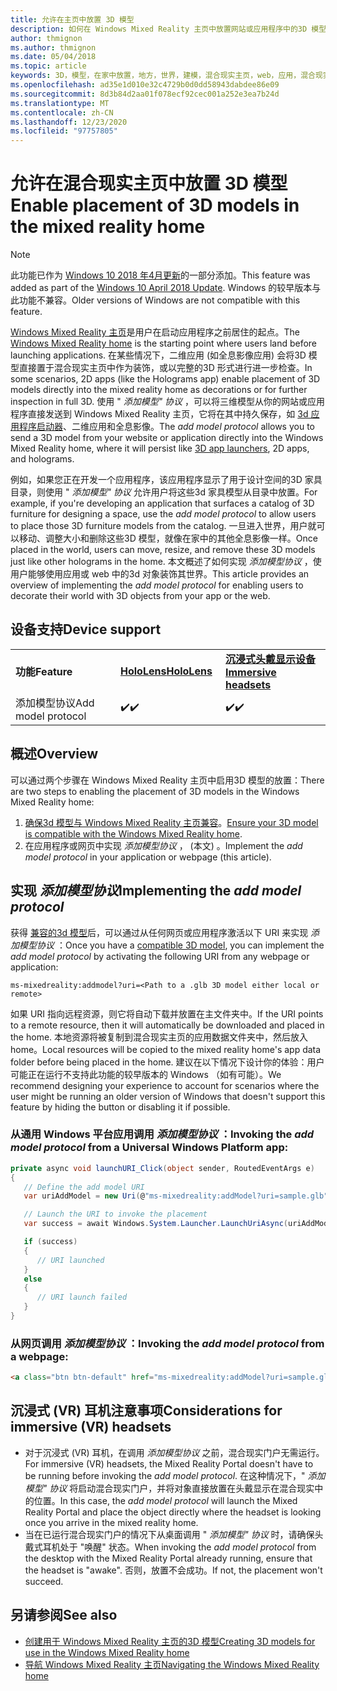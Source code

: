```yaml
---
title: 允许在主页中放置 3D 模型
description: 如何在 Windows Mixed Reality 主页中放置网站或应用程序中的3D 模型
author: thmignon
ms.author: thmignon
ms.date: 05/04/2018
ms.topic: article
keywords: 3D，模型，在家中放置，地方，世界，建模，混合现实主页，web，应用，混合现实耳机，windows mixed reality 耳机，虚拟现实耳机
ms.openlocfilehash: ad35e1d010e32c4729b0d0dd58943dabdee86e09
ms.sourcegitcommit: 8d3b84d2aa01f078ecf92cec001a252e3ea7b24d
ms.translationtype: MT
ms.contentlocale: zh-CN
ms.lasthandoff: 12/23/2020
ms.locfileid: "97757805"
---
```

# <a name="enable-placement-of-3d-models-in-the-mixed-reality-home"></a><span data-ttu-id="2b4e4-104">允许在混合现实主页中放置 3D 模型</span><span class="sxs-lookup"><span data-stu-id="2b4e4-104">Enable placement of 3D models in the mixed reality home</span></span>

> [!NOTE]
> <span data-ttu-id="2b4e4-105">此功能已作为 [Windows 10 2018 年4月更新](https://docs.microsoft.com/windows/mixed-reality/enthusiast-guide/release-notes-april-2018)的一部分添加。</span><span class="sxs-lookup"><span data-stu-id="2b4e4-105">This feature was added as part of the [Windows 10 April 2018 Update](https://docs.microsoft.com/windows/mixed-reality/enthusiast-guide/release-notes-april-2018).</span></span> <span data-ttu-id="2b4e4-106">Windows 的较早版本与此功能不兼容。</span><span class="sxs-lookup"><span data-stu-id="2b4e4-106">Older versions of Windows are not compatible with this feature.</span></span>

<span data-ttu-id="2b4e4-107">[Windows Mixed Reality 主页](../discover/navigating-the-windows-mixed-reality-home.md)是用户在启动应用程序之前居住的起点。</span><span class="sxs-lookup"><span data-stu-id="2b4e4-107">The [Windows Mixed Reality home](../discover/navigating-the-windows-mixed-reality-home.md) is the starting point where users land before launching applications.</span></span> <span data-ttu-id="2b4e4-108">在某些情况下，二维应用 (如全息影像应用) 会将3D 模型直接置于混合现实主页中作为装饰，或以完整的3D 形式进行进一步检查。</span><span class="sxs-lookup"><span data-stu-id="2b4e4-108">In some scenarios, 2D apps (like the Holograms app) enable placement of 3D models directly into the mixed reality home as decorations or for further inspection in full 3D.</span></span> <span data-ttu-id="2b4e4-109">使用 " *添加模型" 协议* ，可以将三维模型从你的网站或应用程序直接发送到 Windows Mixed Reality 主页，它将在其中持久保存，如 [3d 应用程序启动器](3d-app-launcher-design-guidance.md)、二维应用和全息影像。</span><span class="sxs-lookup"><span data-stu-id="2b4e4-109">The *add model protocol* allows you to send a 3D model from your website or application directly into the Windows Mixed Reality home, where it will persist like [3D app launchers](3d-app-launcher-design-guidance.md), 2D apps, and holograms.</span></span> 

<span data-ttu-id="2b4e4-110">例如，如果您正在开发一个应用程序，该应用程序显示了用于设计空间的3D 家具目录，则使用 " *添加模型" 协议* 允许用户将这些3d 家具模型从目录中放置。</span><span class="sxs-lookup"><span data-stu-id="2b4e4-110">For example, if you're developing an application that surfaces a catalog of 3D furniture for designing a space, use the *add model protocol* to allow users to place those 3D furniture models from the catalog.</span></span> <span data-ttu-id="2b4e4-111">一旦进入世界，用户就可以移动、调整大小和删除这些3D 模型，就像在家中的其他全息影像一样。</span><span class="sxs-lookup"><span data-stu-id="2b4e4-111">Once placed in the world, users can move, resize, and remove these 3D models just like other holograms in the home.</span></span> <span data-ttu-id="2b4e4-112">本文概述了如何实现 *添加模型协议* ，使用户能够使用应用或 web 中的3d 对象装饰其世界。</span><span class="sxs-lookup"><span data-stu-id="2b4e4-112">This article provides an overview of implementing the *add model protocol* for enabling users to decorate their world with 3D objects from your app or the web.</span></span>

## <a name="device-support"></a><span data-ttu-id="2b4e4-113">设备支持</span><span class="sxs-lookup"><span data-stu-id="2b4e4-113">Device support</span></span>

<table>
    <colgroup>
    <col width="33%" />
    <col width="33%" />
    <col width="33%" />
    </colgroup>
    <tr>
        <td><span data-ttu-id="2b4e4-114"><strong>功能</strong></span><span class="sxs-lookup"><span data-stu-id="2b4e4-114"><strong>Feature</strong></span></span></td>
        <td><span data-ttu-id="2b4e4-115"><a href="../hololens-hardware-details.md"><strong>HoloLens</strong></a></span><span class="sxs-lookup"><span data-stu-id="2b4e4-115"><a href="../hololens-hardware-details.md"><strong>HoloLens</strong></a></span></span></td>
        <td><span data-ttu-id="2b4e4-116"><a href="../discover/immersive-headset-hardware-details.md"><strong>沉浸式头戴显示设备</strong></a></span><span class="sxs-lookup"><span data-stu-id="2b4e4-116"><a href="../discover/immersive-headset-hardware-details.md"><strong>Immersive headsets</strong></a></span></span></td>
    </tr>
     <tr>
        <td><span data-ttu-id="2b4e4-117">添加模型协议</span><span class="sxs-lookup"><span data-stu-id="2b4e4-117">Add model protocol</span></span></td>
        <td><span data-ttu-id="2b4e4-118">✔️</span><span class="sxs-lookup"><span data-stu-id="2b4e4-118">✔️</span></span></td>
        <td><span data-ttu-id="2b4e4-119">✔️</span><span class="sxs-lookup"><span data-stu-id="2b4e4-119">✔️</span></span></td>
    </tr>
</table>

## <a name="overview"></a><span data-ttu-id="2b4e4-120">概述</span><span class="sxs-lookup"><span data-stu-id="2b4e4-120">Overview</span></span>

<span data-ttu-id="2b4e4-121">可以通过两个步骤在 Windows Mixed Reality 主页中启用3D 模型的放置：</span><span class="sxs-lookup"><span data-stu-id="2b4e4-121">There are two steps to enabling the placement of 3D models in the Windows Mixed Reality home:</span></span>
1. <span data-ttu-id="2b4e4-122">[确保3d 模型与 Windows Mixed Reality 主页兼容](creating-3d-models-for-use-in-the-windows-mixed-reality-home.md)。</span><span class="sxs-lookup"><span data-stu-id="2b4e4-122">[Ensure your 3D model is compatible with the Windows Mixed Reality home](creating-3d-models-for-use-in-the-windows-mixed-reality-home.md).</span></span>
2. <span data-ttu-id="2b4e4-123">在应用程序或网页中实现 *添加模型协议* ， (本文) 。</span><span class="sxs-lookup"><span data-stu-id="2b4e4-123">Implement the *add model protocol* in your application or webpage (this article).</span></span>

## <a name="implementing-the-add-model-protocol"></a><span data-ttu-id="2b4e4-124">实现 *添加模型协议*</span><span class="sxs-lookup"><span data-stu-id="2b4e4-124">Implementing the *add model protocol*</span></span>

<span data-ttu-id="2b4e4-125">获得 [兼容的3d 模型](creating-3d-models-for-use-in-the-windows-mixed-reality-home.md)后，可以通过从任何网页或应用程序激活以下 URI 来实现 *添加模型协议* ：</span><span class="sxs-lookup"><span data-stu-id="2b4e4-125">Once you have a [compatible 3D model](creating-3d-models-for-use-in-the-windows-mixed-reality-home.md), you can implement the *add model protocol* by activating the following URI from any webpage or application:</span></span>

```
ms-mixedreality:addmodel?uri=<Path to a .glb 3D model either local or remote>
```

<span data-ttu-id="2b4e4-126">如果 URI 指向远程资源，则它将自动下载并放置在主文件夹中。</span><span class="sxs-lookup"><span data-stu-id="2b4e4-126">If the URI points to a remote resource, then it will automatically be downloaded and placed in the home.</span></span> <span data-ttu-id="2b4e4-127">本地资源将被复制到混合现实主页的应用数据文件夹中，然后放入 home。</span><span class="sxs-lookup"><span data-stu-id="2b4e4-127">Local resources will be copied to the mixed reality home's app data folder before being placed in the home.</span></span> <span data-ttu-id="2b4e4-128">建议在以下情况下设计你的体验：用户可能正在运行不支持此功能的较早版本的 Windows （如有可能）。</span><span class="sxs-lookup"><span data-stu-id="2b4e4-128">We recommend designing your experience to account for scenarios where the user might be running an older version of Windows that doesn't support this feature by hiding the button or disabling it if possible.</span></span> 

### <a name="invoking-the-add-model-protocol-from-a-universal-windows-platform-app"></a><span data-ttu-id="2b4e4-129">从通用 Windows 平台应用调用 *添加模型协议* ：</span><span class="sxs-lookup"><span data-stu-id="2b4e4-129">Invoking the *add model protocol* from a Universal Windows Platform app:</span></span>

```C#
private async void launchURI_Click(object sender, RoutedEventArgs e)
{
   // Define the add model URI
   var uriAddModel = new Uri(@"ms-mixedreality:addModel?uri=sample.glb");

   // Launch the URI to invoke the placement
   var success = await Windows.System.Launcher.LaunchUriAsync(uriAddModel);

   if (success)
   {
      // URI launched
   }
   else
   {
      // URI launch failed
   }
}
```

### <a name="invoking-the-add-model-protocol-from-a-webpage"></a><span data-ttu-id="2b4e4-130">从网页调用 *添加模型协议* ：</span><span class="sxs-lookup"><span data-stu-id="2b4e4-130">Invoking the *add model protocol* from a webpage:</span></span>

```html
<a class="btn btn-default" href="ms-mixedreality:addModel?uri=sample.glb"> Place 3D Model </a>
```

## <a name="considerations-for-immersive-vr-headsets"></a><span data-ttu-id="2b4e4-131">沉浸式 (VR) 耳机注意事项</span><span class="sxs-lookup"><span data-stu-id="2b4e4-131">Considerations for immersive (VR) headsets</span></span>

* <span data-ttu-id="2b4e4-132">对于沉浸式 (VR) 耳机，在调用 *添加模型协议* 之前，混合现实门户无需运行。</span><span class="sxs-lookup"><span data-stu-id="2b4e4-132">For immersive (VR) headsets, the Mixed Reality Portal doesn't have to be running before invoking the *add model protocol*.</span></span> <span data-ttu-id="2b4e4-133">在这种情况下，" *添加模型" 协议* 将启动混合现实门户，并将对象直接放置在头戴显示在混合现实中的位置。</span><span class="sxs-lookup"><span data-stu-id="2b4e4-133">In this case, the *add model protocol* will launch the Mixed Reality Portal and place the object directly where the headset is looking once you arrive in the mixed reality home.</span></span> 
* <span data-ttu-id="2b4e4-134">当在已运行混合现实门户的情况下从桌面调用 " *添加模型" 协议* 时，请确保头戴式耳机处于 "唤醒" 状态。</span><span class="sxs-lookup"><span data-stu-id="2b4e4-134">When invoking the *add model protocol* from the desktop with the Mixed Reality Portal already running, ensure that the headset is "awake".</span></span> <span data-ttu-id="2b4e4-135">否则，放置不会成功。</span><span class="sxs-lookup"><span data-stu-id="2b4e4-135">If not, the placement won't succeed.</span></span> 

## <a name="see-also"></a><span data-ttu-id="2b4e4-136">另请参阅</span><span class="sxs-lookup"><span data-stu-id="2b4e4-136">See also</span></span>

* [<span data-ttu-id="2b4e4-137">创建用于 Windows Mixed Reality 主页的3D 模型</span><span class="sxs-lookup"><span data-stu-id="2b4e4-137">Creating 3D models for use in the Windows Mixed Reality home</span></span>](creating-3d-models-for-use-in-the-windows-mixed-reality-home.md)
* [<span data-ttu-id="2b4e4-138">导航 Windows Mixed Reality 主页</span><span class="sxs-lookup"><span data-stu-id="2b4e4-138">Navigating the Windows Mixed Reality home</span></span>](../discover/navigating-the-windows-mixed-reality-home.md)
